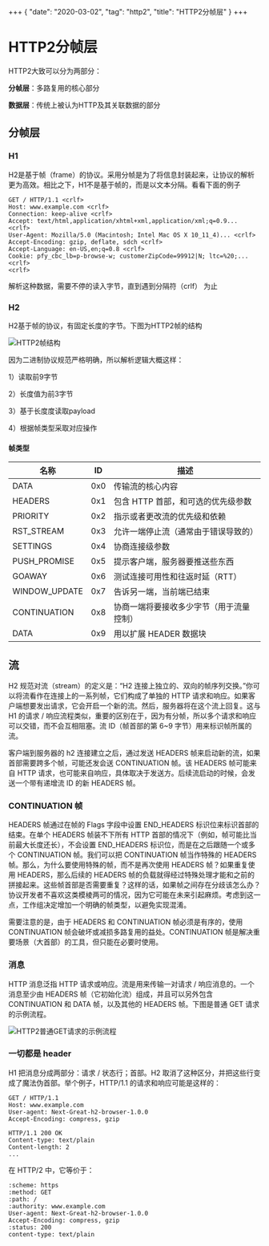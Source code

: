 +++
{
    "date": "2020-03-02",
    "tag": "http2",
    "title": "HTTP2分帧层"
}
+++
# HTTP2分帧层

HTTP2大致可以分为两部分：

**分帧层**：多路复用的核心部分

**数据层**：传统上被认为HTTP及其关联数据的部分

## 分帧层

### H1

H2是基于帧（frame）的协议。采用分帧是为了将信息封装起来，让协议的解析更为高效。相比之下，H1不是基于帧的，而是以文本分隔。看看下面的例子

```http
GET / HTTP/1.1 <crlf>
Host: www.example.com <crlf>
Connection: keep-alive <crlf>
Accept: text/html,application/xhtml+xml,application/xml;q=0.9... <crlf>
User-Agent: Mozilla/5.0 (Macintosh; Intel Mac OS X 10_11_4)... <crlf>
Accept-Encoding: gzip, deflate, sdch <crlf>
Accept-Language: en-US,en;q=0.8 <crlf>
Cookie: pfy_cbc_lb=p-browse-w; customerZipCode=99912|N; ltc=%20;...<crlf>
<crlf>
```

解析这种数据，需要不停的读入字节，直到遇到分隔符（crlf） 为止

### H2

H2基于帧的协议，有固定长度的字节。下图为HTTP2帧的结构

![HTTP2帧结构](/images/http2_1.png)

因为二进制协议规范严格明确，所以解析逻辑大概这样：

1）读取前9字节

2）长度值为前3字节

3）基于长度度读取payload

4）根据帧类型采取对应操作

#### 帧类型

| 名称 | ID | 描述 |
| ---- | -- | --- |
| DATA | 0x0 | 传输流的核心内容 |
| HEADERS | 0x1 | 包含 HTTP 首部，和可选的优先级参数 |
| PRIORITY | 0x2 | 指示或者更改流的优先级和依赖 |
| RST_STREAM | 0x3 | 允许一端停止流（通常由于错误导致的） |
| SETTINGS | 0x4 | 协商连接级参数 |
| PUSH_PROMISE | 0x5 | 提示客户端，服务器要推送些东西 |
| GOAWAY | 0x6 | 测试连接可用性和往返时延（RTT） |
| WINDOW_UPDATE | 0x7 | 告诉另一端，当前端已结束 |
| CONTINUATION | 0x8 | 协商一端将要接收多少字节（用于流量控制） |
| DATA | 0x9 | 用以扩展 HEADER 数据块 |

## 流

H2 规范对流（stream）的定义是：“H2 连接上独立的、双向的帧序列交换。”你可以将流看作在连接上的一系列帧，它们构成了单独的 HTTP 请求和响应。如果客户端想要发出请求，它会开启一个新的流。然后，服务器将在这个流上回复。这与 H1 的请求 / 响应流程类似，重要的区别在于，因为有分帧，所以多个请求和响应可以交错，而不会互相阻塞。流 ID（帧首部的第 6~9 字节）用来标识帧所属的流。

客户端到服务器的 h2 连接建立之后，通过发送 HEADERS 帧来启动新的流，如果首部需要跨多个帧，可能还发会送 CONTINUATION 帧。该 HEADERS 帧可能来自 HTTP 请求，也可能来自响应，具体取决于发送方。后续流启动的时候，会发送一个带有递增流 ID 的新 HEADERS 帧。

### CONTINUATION 帧

HEADERS 帧通过在帧的 Flags 字段中设置 END_HEADERS 标识位来标识首部的结束。在单个 HEADERS 帧装不下所有 HTTP 首部的情况下（例如，帧可能比当前最大长度还长），不会设置 END_HEADERS 标识位，而是在之后跟随一个或多个 CONTINUATION 帧。我们可以把 CONTINUATION 帧当作特殊的 HEADERS 帧。那么，为什么要使用特殊的帧，而不是再次使用 HEADERS 帧？如果重复使用 HEADERS，那么后续的 HEADERS 帧的负载就得经过特殊处理才能和之前的拼接起来。这些帧首部是否需要重复？这样的话，如果帧之间存在分歧该怎么办？协议开发者不喜欢这类模棱两可的情况，因为它可能在未来引起麻烦。考虑到这一点，工作组决定增加一个明确的帧类型，以避免实现混淆。

需要注意的是，由于 HEADERS 和 CONTINUATION 帧必须是有序的，使用 CONTINUATION 帧会破坏或减损多路复用的益处。CONTINUATION 帧是解决重要场景（大首部）的工具，但只能在必要时使用。

### 消息

HTTP 消息泛指 HTTP 请求或响应。流是用来传输一对请求 / 响应消息的。一个消息至少由 HEADERS 帧（它初始化流）组成，并且可以另外包含 CONTINUATION 和 DATA 帧，以及其他的 HEADERS 帧。下图是普通 GET 请求的示例流程。

![HTTP2普通GET请求的示例流程](/images/http2_2.png)

### 一切都是 header

H1 把消息分成两部分：请求 / 状态行；首部。H2 取消了这种区分，并把这些行变成了魔法伪首部。举个例子，HTTP/1.1 的请求和响应可能是这样的：

```http
GET / HTTP/1.1
Host: www.example.com
User-agent: Next-Great-h2-browser-1.0.0
Accept-Encoding: compress, gzip

HTTP/1.1 200 OK
Content-type: text/plain
Content-length: 2
...
```

在 HTTP/2 中，它等价于：

```http
:scheme: https
:method: GET
:path: /
:authority: www.example.com
User-agent: Next-Great-h2-browser-1.0.0
Accept-Encoding: compress, gzip
:status: 200
content-type: text/plain
```
